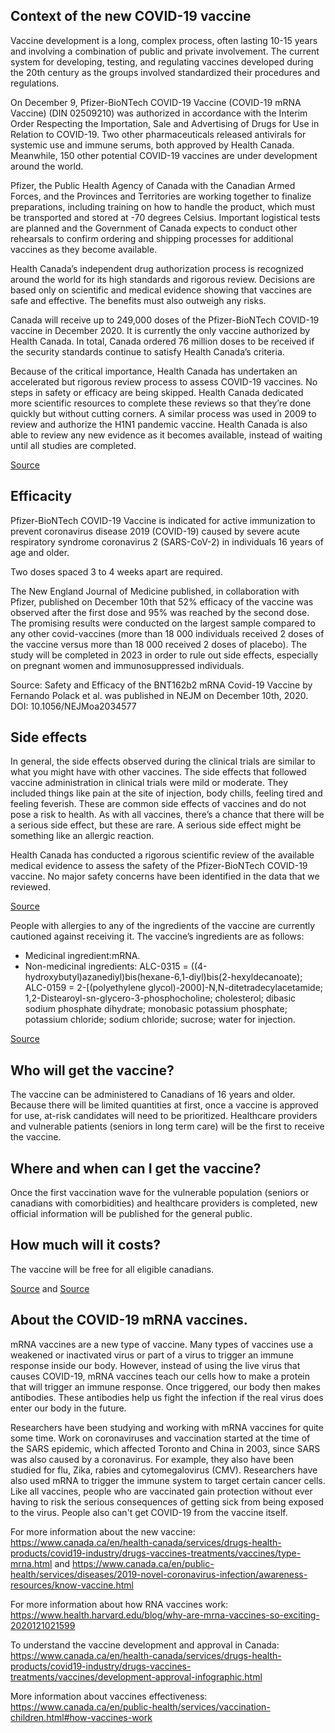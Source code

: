 ## Context of the new COVID-19 vaccine

Vaccine development is a long, complex process, often lasting 10-15 years and involving a combination of public and private involvement. The current system for developing, testing, and regulating vaccines developed during the 20th century as the groups involved standardized their procedures and regulations.

On December 9, Pfizer-BioNTech COVID-19 Vaccine (COVID-19 mRNA Vaccine) (DIN 02509210) was authorized in accordance with the Interim Order Respecting the Importation, Sale and Advertising of Drugs for Use in Relation to COVID-19. Two other pharmaceuticals released antivirals for systemic use and immune serums, both approved by Health Canada. Meanwhile, 150 other potential COVID-19 vaccines are under development around the world.

Pfizer, the Public Health Agency of Canada with the Canadian Armed Forces, and the Provinces and Territories are working together to finalize preparations, including training on how to handle the product, which must be transported and stored at -70 degrees Celsius. Important logistical tests are planned and the Government of Canada expects to conduct other rehearsals to confirm ordering and shipping processes for additional vaccines as they become available.

Health Canada’s independent drug authorization process is recognized around the world for its high standards and rigorous review. Decisions are based only on scientific and medical evidence showing that vaccines are safe and effective. The benefits must also outweigh any risks.

Canada will receive up to 249,000 doses of the Pfizer-BioNTech COVID-19 vaccine in December 2020. It is currently the only vaccine authorized by Health Canada. In total, Canada ordered 76 million doses to be received if the security standards continue to satisfy Health Canada’s criteria.

Because of the critical importance, Health Canada has undertaken an accelerated but rigorous review process to assess COVID-19 vaccines. No steps in safety or efficacy are being skipped. Health Canada dedicated more scientific resources to complete these reviews so that they’re done quickly but without cutting corners. A similar process was used in 2009 to review and authorize the H1N1 pandemic vaccine. Health Canada is also able to review any new evidence as it becomes available, instead of waiting until all studies are completed.

[Source](https://www.canada.ca/en/public-health/services/diseases/2019-novel-coronavirus-infection/prevention-risks/covid-19-vaccine-treatment.html)

## Efficacity

Pfizer-BioNTech COVID-19 Vaccine is indicated for active immunization to prevent coronavirus disease 2019 (COVID-19) caused by severe acute respiratory syndrome coronavirus 2 (SARS-CoV-2) in individuals 16 years of age and older.

Two doses spaced 3 to 4 weeks apart are required.

The New England Journal of Medicine published, in collaboration with Pfizer, published on December 10th that 52% efficacy of the vaccine was observed after the first dose and 95% was reached by the second dose. The promising results were conducted on the largest sample compared to any other covid-vaccines (more than 18 000 individuals received 2 doses of the vaccine versus more than 18 000 received 2 doses of placebo). The study will be completed in 2023 in order to rule out side effects, especially on pregnant women and immunosuppressed individuals.

Source: Safety and Efficacy of the BNT162b2 mRNA Covid-19 Vaccine by Fernando Polack et al. was published in NEJM on December 10th, 2020. DOI: 10.1056/NEJMoa2034577

## Side effects

In general, the side effects observed during the clinical trials are similar to what you might have with other vaccines. The side effects that followed vaccine administration in clinical trials were mild or moderate. They included things like pain at the site of injection, body chills, feeling tired and feeling feverish. These are common side effects of vaccines and do not pose a risk to health. As with all vaccines, there’s a chance that there will be a serious side effect, but these are rare. A serious side effect might be something like an allergic reaction.

Health Canada has conducted a rigorous scientific review of the available medical evidence to assess the safety of the Pfizer-BioNTech COVID-19 vaccine. No major safety concerns have been identified in the data that we reviewed.

[Source](https://www.canada.ca/en/health-canada/services/drugs-health-products/covid19-industry/drugs-vaccines-treatments/vaccines/pfizer-biontech.html)

People with allergies to any of the ingredients of the vaccine are currently cautioned against receiving it. The vaccine’s ingredients are as follows:

- Medicinal ingredient:mRNA.
- Non-medicinal ingredients:
  ALC-0315 = ((4-hydroxybutyl)azanediyl)bis(hexane-6,1-diyl)bis(2-hexyldecanoate);
  ALC-0159 = 2-[(polyethylene glycol)-2000]-N,N-ditetradecylacetamide;
  1,2-Distearoyl-sn-glycero-3-phosphocholine;
  cholesterol;
  dibasic sodium phosphate dihydrate;
  monobasic potassium phosphate;
  potassium chloride;
  sodium chloride;
  sucrose;
  water for injection.

[Source](https://healthycanadians.gc.ca/recall-alert-rappel-avis/hc-sc/2020/74543a-eng.php)

## Who will get the vaccine?

The vaccine can be administered to Canadians of 16 years and older. Because there will be limited quantities at first, once a vaccine is approved for use, at-risk candidates will need to be prioritized. Healthcare providers and vulnerable patients (seniors in long term care) will be the first to receive the vaccine.

## Where and when can I get the vaccine?

Once the first vaccination wave for the vulnerable population (seniors or canadians with comorbidities) and healthcare providers is completed, new official information will be published for the general public.

## How much will it costs?

The vaccine will be free for all eligible canadians.

[Source](https://healthycanadians.gc.ca/recall-alert-rappel-avis/hc-sc/2020/74541a-eng.php) and [Source](https://www.canada.ca/en/public-health/services/diseases/2019-novel-coronavirus-infection/prevention-risks/covid-19-vaccine-treatment.html#a1)

## About the COVID-19 mRNA vaccines.

mRNA vaccines are a new type of vaccine. Many types of vaccines use a weakened or inactivated virus or part of a virus to trigger an immune response inside our body. However, instead of using the live virus that causes COVID-19, mRNA vaccines teach our cells how to make a protein that will trigger an immune response. Once triggered, our body then makes antibodies. These antibodies help us fight the infection if the real virus does enter our body in the future.

Researchers have been studying and working with mRNA vaccines for quite some time. Work on coronaviruses and vaccination started at the time of the SARS epidemic, which affected Toronto and China in 2003, since SARS was also caused by a coronavirus. For example, they also have been studied for flu, Zika, rabies and cytomegalovirus (CMV). Researchers have also used mRNA to trigger the immune system to target certain cancer cells. Like all vaccines, people who are vaccinated gain protection without ever having to risk the serious consequences of getting sick from being exposed to the virus. People also can't get COVID-19 from the vaccine itself.

For more information about the new vaccine: https://www.canada.ca/en/health-canada/services/drugs-health-products/covid19-industry/drugs-vaccines-treatments/vaccines/type-mrna.html and https://www.canada.ca/en/public-health/services/diseases/2019-novel-coronavirus-infection/awareness-resources/know-vaccine.html

For more information about how RNA vaccines work:
https://www.health.harvard.edu/blog/why-are-mrna-vaccines-so-exciting-2020121021599

To understand the vaccine development and approval in Canada: https://www.canada.ca/en/health-canada/services/drugs-health-products/covid19-industry/drugs-vaccines-treatments/vaccines/development-approval-infographic.html

More information about vaccines effectiveness: https://www.canada.ca/en/public-health/services/vaccination-children.html#how-vaccines-work
